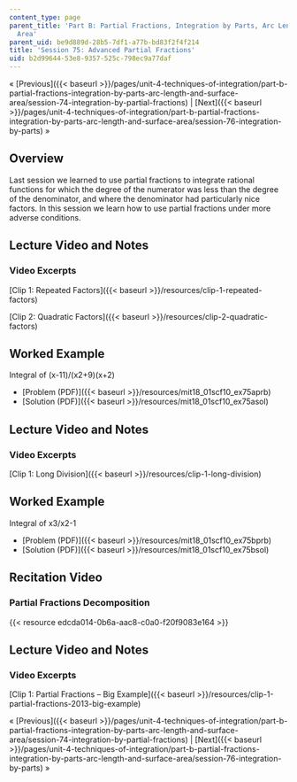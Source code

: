 ```yaml
---
content_type: page
parent_title: 'Part B: Partial Fractions, Integration by Parts, Arc Length, and Surface
  Area'
parent_uid: be9d889d-28b5-7df1-a77b-bd83f2f4f214
title: 'Session 75: Advanced Partial Fractions'
uid: b2d99644-53e8-9357-525c-798ec9a77daf
---
```


« [Previous]({{< baseurl >}}/pages/unit-4-techniques-of-integration/part-b-partial-fractions-integration-by-parts-arc-length-and-surface-area/session-74-integration-by-partial-fractions) | [Next]({{< baseurl >}}/pages/unit-4-techniques-of-integration/part-b-partial-fractions-integration-by-parts-arc-length-and-surface-area/session-76-integration-by-parts) »

Overview
--------

Last session we learned to use partial fractions to integrate rational functions for which the degree of the numerator was less than the degree of the denominator, and where the denominator had particularly nice factors. In this session we learn how to use partial fractions under more adverse conditions.

Lecture Video and Notes
-----------------------

### Video Excerpts

[Clip 1: Repeated Factors]({{< baseurl >}}/resources/clip-1-repeated-factors)

[Clip 2: Quadratic Factors]({{< baseurl >}}/resources/clip-2-quadratic-factors)

Worked Example
--------------

Integral of (x-11)/(x2+9)(x+2)

*   [Problem (PDF)]({{< baseurl >}}/resources/mit18_01scf10_ex75aprb)
*   [Solution (PDF)]({{< baseurl >}}/resources/mit18_01scf10_ex75asol)

Lecture Video and Notes
-----------------------

### Video Excerpts

[Clip 1: Long Division]({{< baseurl >}}/resources/clip-1-long-division)

Worked Example
--------------

Integral of x3/x2\-1

*   [Problem (PDF)]({{< baseurl >}}/resources/mit18_01scf10_ex75bprb)
*   [Solution (PDF)]({{< baseurl >}}/resources/mit18_01scf10_ex75bsol)

Recitation Video
----------------

### Partial Fractions Decomposition

{{< resource edcda014-0b6a-aac8-c0a0-f20f9083e164 >}}

Lecture Video and Notes
-----------------------

### Video Excerpts

[Clip 1: Partial Fractions – Big Example]({{< baseurl >}}/resources/clip-1-partial-fractions-2013-big-example)

« [Previous]({{< baseurl >}}/pages/unit-4-techniques-of-integration/part-b-partial-fractions-integration-by-parts-arc-length-and-surface-area/session-74-integration-by-partial-fractions) | [Next]({{< baseurl >}}/pages/unit-4-techniques-of-integration/part-b-partial-fractions-integration-by-parts-arc-length-and-surface-area/session-76-integration-by-parts) »